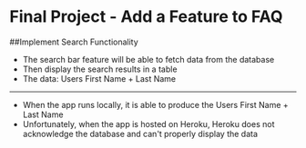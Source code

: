 # Final Project - Add a Feature to FAQ

##Implement Search Functionality 

- The search bar feature will be able to fetch data from the database
- Then display the search results in a table
- The data: Users First Name + Last Name
---

- When the app runs locally, it is able to produce the Users First Name + Last Name
- Unfortunately, when the app is hosted on Heroku, Heroku does not acknowledge the database and can't properly display the data



